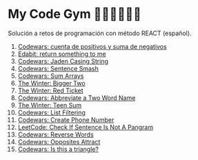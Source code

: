 # My Code Gym 🤸‍♀️🏋️‍♀️👩‍💻
Solución a retos de programación con método REACT (español).

1. [Codewars: cuenta de positivos y suma de negativos](https://github.com/thatmare/codewars/blob/main/challenges/Cuenta%20de%20positivos%20y%20suma%20de%20negativos.md)
2. [Edabit: return something to me](https://github.com/thatmare/mycodegym/blob/main/challenges/Return%20something%20to%20me.md)
3. [Codewars: Jaden Casing String](https://github.com/thatmare/mycodegym/blob/main/challenges/Codewars:%20Jaden%20Casing%20Strings%20(espa%C3%B1ol).md)
4. [Codewars: Sentence Smash](https://github.com/thatmare/mycodegym/blob/main/challenges/Codwars:%20Sentence%20Smash.md)
5. [Codewars: Sum Arrays](https://github.com/thatmare/mycodegym/blob/main/challenges/Codewars:%20Sum%20Arrays.md)
6. [The Winter: Bigger Two](https://github.com/thatmare/mycodegym/blob/main/challenges/Bigger%20Two.md)
7. [The Winter: Red Ticket](https://github.com/thatmare/mycodegym/blob/main/challenges/Red%20Ticket.md)
8. [Codewars: Abbreviate a Two Word Name](https://github.com/thatmare/mycodegym/blob/main/challenges/Abbreviate%20a%20Two%20Word%20Name.md)
9. [The Winter: Teen Sum](https://github.com/thatmare/mycodegym/blob/main/challenges/Teen%20Sum.md)
10. [Codewars: List Filtering](https://github.com/thatmare/mycodegym/blob/main/challenges/List%20filtering.md)
11. [Codewars: Create Phone Number](https://github.com/thatmare/mycodegym/blob/main/challenges/Create%20Phone%20Number.md)
12. [LeetCode: Check If Sentence Is Not A Pangram](https://github.com/thatmare/mycodegym/blob/main/challenges/Check%20if%20the%20sentence%20is%20a%20pangram.md)
13. [Codewars: Reverse Words](https://github.com/thatmare/mycodegym/blob/main/challenges/Reverse%20words.md)
14. [Codewars: Opposites Attract](https://github.com/thatmare/mycodegym/blob/main/challenges/Opposites%20Attract.md)
15. [Codewars: Is this a triangle?](https://github.com/thatmare/mycodegym/blob/main/challenges/Codewars:%20Is%20this%20a%20triangle%3F.md)
